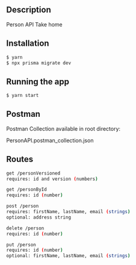 
## Description

Person API Take home

## Installation

```bash
$ yarn
$ npx prisma migrate dev

```

## Running the app

```bash
$ yarn start

```

## Postman

Postman Collection available in root directory:

PersonAPI.postman_collection.json

## Routes

```bash
get /personVersioned
requires: id and version (numbers)

get /personById
requires: id (number)

post /person
requires: firstName, lastName, email (strings)
optional: address string

delete /person
requires: id (number)

put /person
requires: id (number)
optional: firstName, lastName, email (strings)

```
